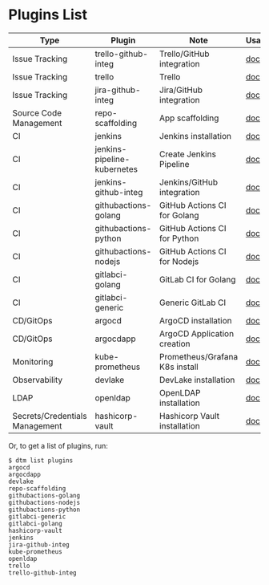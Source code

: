# Plugins List

| Type                           | Plugin                      | Note                           | Usage/Doc                             |
|--------------------------------|-----------------------------|--------------------------------|---------------------------------------|
| Issue Tracking                 | trello-github-integ         | Trello/GitHub integration      | [doc](trello-github-integ.md)         |
| Issue Tracking                 | trello                      | Trello                         | [doc](trello.md)                      |
| Issue Tracking                 | jira-github-integ           | Jira/GitHub integration        | [doc](jira-github-integ.md)           |
| Source Code Management         | repo-scaffolding            | App scaffolding                | [doc](repo-scaffolding.md)            |
| CI                             | jenkins                     | Jenkins installation           | [doc](jenkins.md)                     |
| CI                             | jenkins-pipeline-kubernetes | Create Jenkins Pipeline        | [doc](jenkins-pipeline-kubernetes.md) |
| CI                             | jenkins-github-integ        | Jenkins/GitHub integration     | [doc](jenkins-github-integ.md)        |
| CI                             | githubactions-golang        | GitHub Actions CI for Golang   | [doc](githubactions-golang.md)        |
| CI                             | githubactions-python        | GitHub Actions CI for Python   | [doc](githubactions-python.md)        |
| CI                             | githubactions-nodejs        | GitHub Actions CI for Nodejs   | [doc](githubactions-nodejs.md)        |
| CI                             | gitlabci-golang             | GitLab CI for Golang           | [doc](gitlabci-golang.md)             |
| CI                             | gitlabci-generic            | Generic GitLab CI              | [doc](gitlabci-generic.md)            |
| CD/GitOps                      | argocd                      | ArgoCD installation            | [doc](argocd.md)                      |
| CD/GitOps                      | argocdapp                   | ArgoCD Application creation    | [doc](argocdapp.md)                   |
| Monitoring                     | kube-prometheus             | Prometheus/Grafana K8s install | [doc](kube-prometheus.md)             |
| Observability                  | devlake                     | DevLake installation           | [doc](devlake.md)                     |
| LDAP                           | openldap                    | OpenLDAP installation          | [doc](openldap.md)                    |
| Secrets/Credentials Management | hashicorp-vault             | Hashicorp Vault installation   | [doc](hashicorp-vault.md)             |

Or, to get a list of plugins, run:

```shell
$ dtm list plugins
argocd
argocdapp
devlake
repo-scaffolding
githubactions-golang
githubactions-nodejs
githubactions-python
gitlabci-generic
gitlabci-golang
hashicorp-vault
jenkins
jira-github-integ
kube-prometheus
openldap
trello
trello-github-integ
```
